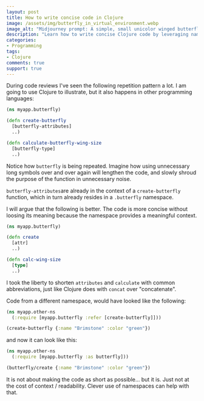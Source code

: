 ```yaml
---
layout: post
title: How to write concise code in Clojure
image: /assets/img/butterfly_in_virtual_environment.webp
image_alt: "Midjourney prompt: A simple, small unicolor winged butterfly shrinking in size in a ray of light on the lower right side of the picture. The illustration is in sketch style and in vibrant colors. Background is brimming with tech vibes, circuits and pulses. Using image from core.async post as style reference."
description: "Learn how to write concise Clojure code by leveraging namespaces to reduce redundancy and enhance clarity."
categories:
- Programming
tags:
- Clojure
comments: true
support: true
---
```


During code reviews I've seen the following repetition pattern a lot. I am going
to use Clojure to illustrate, but it also happens in other programming
languages:

```clojure
(ns myapp.butterfly)

(defn create-butterfly
  [butterfly-attributes]
  ..)

(defn calculate-butterfly-wing-size
  [butterfly-type]
  ..)
```

Notice how `butterfly` is being repeated. Imagine how using unnecessary long
symbols over and over again will lengthen the code, and slowly shroud the
purpose of the function in unnecessary noise.

`butterfly-attributes`are already in the context of a `create-butterfly`
function, which in turn already resides in a `.butterfly` namespace.

I will argue that the following is better. The code is more concise without
loosing its meaning because the namespace provides a meaningful context.

```clojure
(ns myapp.butterfly)

(defn create
  [attr]
  ..)

(defn calc-wing-size
  [type]
  ..)
```

I took the liberty to shorten `attributes` and `calculate` with common
abbreviations, just like Clojure does with `concat` over "concatenate".

Code from a different namespace, would have looked like the following:

```clojure
(ns myapp.other-ns
  (:require [myapp.butterfly :refer [create-butterfly]]))

(create-butterfly {:name "Brimstone" :color "green"})
```

and now it can look like this:

```clojure
(ns myapp.other-ns
  (:require [myapp.butterfly :as butterfly]))

(butterfly/create {:name "Brimstone" :color "green"})
```

It is not about making the code as short as possible... but it is. Just not at
the cost of context / readability. Clever use of namespaces can help with that.
